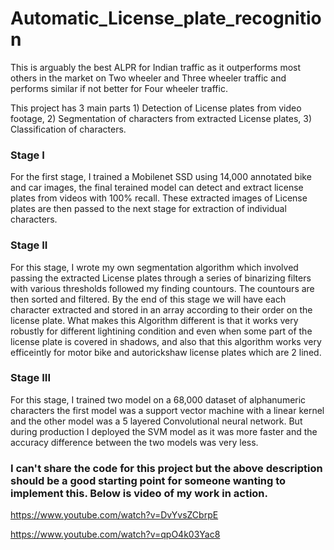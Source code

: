 # Automatic_License_plate_recognition

This is arguably the best ALPR for Indian traffic as it outperforms most others in the market on Two wheeler and Three wheeler traffic and performs similar if not better for Four wheeler traffic.

This project has 3 main parts 1) Detection of License plates from video footage, 2) Segmentation of characters from extracted License plates, 3) Classification of characters.

### Stage I
For the first stage, I trained a Mobilenet SSD using 14,000 annotated bike and car images, the final terained model can detect and extract license plates from videos with 100% recall. These extracted images of License plates are then passed to the next stage for extraction of individual characters.

### Stage II
For this stage, I wrote my own segmentation algorithm which involved passing the extracted License plates through a series of binarizing filters with various thresholds followed my finding countours. The countours are then sorted and filtered. By the end of this stage we will have each character extracted and stored in an array according to their order on the license plate. What makes this Algorithm different is that it works very robustly for different lightining condition and even when some part of the license plate is covered in shadows, and also that this algorithm works very efficeintly for motor bike and autorickshaw license plates which are 2 lined.


### Stage III
For this stage, I trained two model on a 68,000 dataset of alphanumeric characters the first model was a support vector machine with a linear kernel and the other model was a 5 layered Convolutional neural network. But during production I deployed the SVM model as it was more faster and the accuracy difference between the two models was very less.

### I can't share the code for this project but the above description should be a good starting point for someone wanting to implement this. Below is video of my work in action.


https://www.youtube.com/watch?v=DvYvsZCbrpE

https://www.youtube.com/watch?v=qpO4k03Yac8
